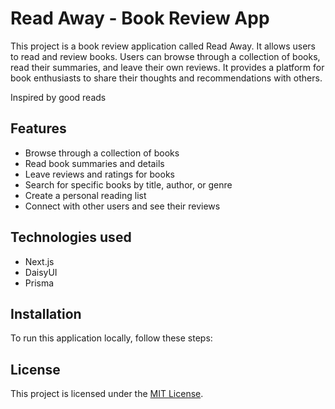 # Read Away - Book Review App

This project is a book review application called Read Away. It allows users to read and review books. Users can browse through a collection of books, read their summaries, and leave their own reviews. It provides a platform for book enthusiasts to share their thoughts and recommendations with others.

Inspired by good reads

## Features

- Browse through a collection of books
- Read book summaries and details
- Leave reviews and ratings for books
- Search for specific books by title, author, or genre
- Create a personal reading list
- Connect with other users and see their reviews

## Technologies used

- Next.js
- DaisyUI
- Prisma

## Installation

To run this application locally, follow these steps:

## License

This project is licensed under the [MIT License](LICENSE).
